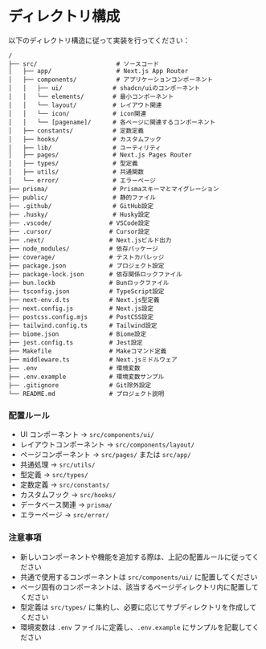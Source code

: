 # ディレクトリ構成

以下のディレクトリ構造に従って実装を行ってください：

```
/
├── src/                      # ソースコード
│   ├── app/                  # Next.js App Router
│   ├── components/           # アプリケーションコンポーネント
│   │   ├── ui/              # shadcn/uiのコンポーネント
│   │   └── elements/        # 最小コンポーネント
│   │   └── layout/          # レイアウト関連
│   │   └── icon/            # icon関連
│   │   └── [pagename]/      # 各ページに関連するコンポーネント
│   ├── constants/           # 定数定義
│   ├── hooks/               # カスタムフック
│   ├── lib/                 # ユーティリティ
│   ├── pages/               # Next.js Pages Router
│   ├── types/               # 型定義
│   ├── utils/               # 共通関数
│   └── error/               # エラーページ
├── prisma/                  # Prismaスキーマとマイグレーション
├── public/                  # 静的ファイル
├── .github/                 # GitHub設定
├── .husky/                  # Husky設定
├── .vscode/                # VSCode設定
├── .cursor/                # Cursor設定
├── .next/                  # Next.jsビルド出力
├── node_modules/           # 依存パッケージ
├── coverage/               # テストカバレッジ
├── package.json            # プロジェクト設定
├── package-lock.json       # 依存関係ロックファイル
├── bun.lockb               # Bunロックファイル
├── tsconfig.json           # TypeScript設定
├── next-env.d.ts           # Next.js型定義
├── next.config.js          # Next.js設定
├── postcss.config.mjs      # PostCSS設定
├── tailwind.config.ts      # Tailwind設定
├── biome.json              # Biome設定
├── jest.config.ts          # Jest設定
├── Makefile                # Makeコマンド定義
├── middleware.ts           # Next.jsミドルウェア
├── .env                    # 環境変数
├── .env.example            # 環境変数サンプル
├── .gitignore              # Git除外設定
└── README.md               # プロジェクト説明
```

### 配置ルール

- UI コンポーネント → `src/components/ui/`
- レイアウトコンポーネント → `src/components/layout/`
- ページコンポーネント → `src/pages/` または `src/app/`
- 共通処理 → `src/utils/`
- 型定義 → `src/types/`
- 定数定義 → `src/constants/`
- カスタムフック → `src/hooks/`
- データベース関連 → `prisma/`
- エラーページ → `src/error/`

### 注意事項

- 新しいコンポーネントや機能を追加する際は、上記の配置ルールに従ってください
- 共通で使用するコンポーネントは `src/components/ui/` に配置してください
- ページ固有のコンポーネントは、該当するページディレクトリ内に配置してください
- 型定義は `src/types/` に集約し、必要に応じてサブディレクトリを作成してください
- 環境変数は `.env` ファイルに定義し、`.env.example` にサンプルを記載してください
